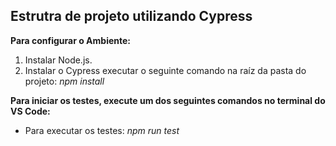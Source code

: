<h2>Estrutra de projeto utilizando Cypress</h2>

<b>Para configurar o Ambiente:</b>
<ol>
<li>Instalar Node.js.</li>
<li>Instalar o Cypress executar o seguinte comando na raíz da pasta do projeto: <i>npm install</i></li>
</ol>
<b>Para iniciar os testes, execute um dos seguintes comandos no terminal do VS Code:</b>
<ul>
<li>Para executar os testes: <i>npm run test</i></li>


</ul>